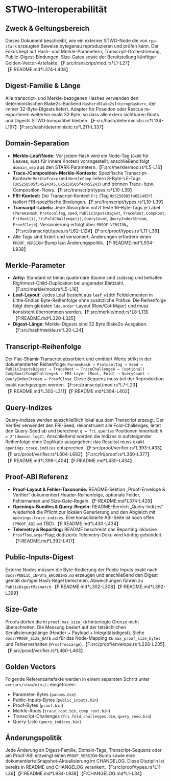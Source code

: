# STWO-Interoperabilität

## Zweck & Geltungsbereich
Dieses Dokument beschreibt, wie ein externer STWO-Node die von `rpp-stark` erzeugten Beweise bytegenau reproduzieren und prüfen kann. Der Fokus liegt auf Hash- und Merkle-Parametern, Transcript-Orchestrierung, Public-Digest-Bindungen, Size-Gates sowie der Bereitstellung künftiger Golden-Vector-Artefakte.【F:src/transcript/mod.rs†L1-L27】【F:README.md†L374-L408】

## Digest-Familie & Länge
Alle transcript- und Merkle-bezogenen Hashes verwenden den deterministischen Blake2s-Backend `Hasher<Blake2sInteropHasher>`, der immer 32-Byte-Digests liefert. Adapter für Poseidon oder Rescue re-exportieren weiterhin exakt 32 Byte, so dass alle extern sichtbaren Roots und Digests STWO-kompatibel bleiben.【F:src/hash/deterministic.rs†L134-L167】【F:src/hash/deterministic.rs†L211-L337】

## Domain-Separation
- **Merkle-Leaf/Node:** Vor jedem Hash wird ein Node-Tag (`0x00` für Leaves, `0x01` für innere Knoten) vorangestellt; anschließend folgt `domain_sep` aus den STARK-Parametern.【F:src/merkle/mod.rs†L5-L16】
- **Trace-/Composition-Merkle-Kontexte:** Spezifische Transcript-Kontexte `MerkleTrace` und `MerkleComp` liefern 8-Byte-LE-Tags (`0x5250505f54524345`, `0x5250505f4d455243`) und trennen Trace- bzw. Composition-Flows.【F:src/transcript/types.rs†L10-L39】
- **FRI-Kontext:** Der Transcript-Kontext `Fri` (Tag `0x5250505f4652495f`) isoliert FRI-spezifische Bindungen.【F:src/transcript/types.rs†L10-L39】
- **Transcript-Labels:** Jede Absorption nutzt feste 16-Byte-Tags je Label (`ParamsHash`, `ProtocolTag`, `Seed`, `PublicInputsDigest`, `TraceRoot`, `CompRoot`, `FriRoot(i)`, `FriFoldChallenge(i)`, `QueryCount`, `QueryIndexStream`, `ProofClose`); Versionierung erfolgt über `PROOF_VERSION`。【F:src/transcript/types.rs†L62-L124】【F:src/proof/types.rs†L11-L36】
- Alle Tags sind fixiert und versioniert; Änderungen erfordern einen `PROOF_VERSION`-Bump laut Änderungspolitik.【F:README.md†L934-L938】

## Merkle-Parameter
- **Arity:** Standard ist binär; quaternäre Bäume sind zulässig und behalten Rightmost-Child-Duplication bei ungerader Blattzahl.【F:src/merkle/mod.rs†L5-L16】
- **Leaf-Layout:** Jedes Leaf besteht aus `leaf_width` Feldelementen in Little-Endian Byte-Reihenfolge ohne zusätzliche Präfixe. Die Reihenfolge folgt dem globalen `lde.order`-Layout (Row/Col-Major) und muss konsistent übernommen werden.【F:src/merkle/mod.rs†L8-L13】【F:README.md†L320-L325】
- **Digest-Länge:** Merkle-Digests sind 32 Byte Blake2s-Ausgaben.【F:src/hash/merkle.rs†L20-L24】

## Transcript-Reihenfolge
Der Fiat–Shamir-Transcript absorbiert und emittiert Werte strikt in der dokumentierten Reihenfolge: `ParamsHash → ProtocolTag → Seed → PublicInputsDigest → TraceRoot → TraceChallengeA → (optional) CompRoot/CompChallengeA → FRI-Layer (Root, Fold) → QueryCount → QueryIndexStream → ProofClose`. Diese Sequenz muss bei der Reproduktion exakt nachgezogen werden.【F:src/transcript/mod.rs†L7-L23】【F:README.md†L302-L311】【F:README.md†L394-L402】

## Query-Indizes
Query-Indizes werden ausschließlich lokal aus dem Transcript erzeugt. Der Verifier verwendet den FRI-Seed, rekonstruiert alle Fold-Challenges, leitet den Query-Seed ab und berechnet `q = fri.queries` Positionen innerhalb `N = 2^(domain_log2)`. Anschließend werden die Indizes in aufsteigender Reihenfolge ohne Duplikate ausgegeben; das Resultat muss exakt `openings.trace.indices` entsprechen.【F:src/proof/verifier.rs†L393-L433】【F:src/proof/verifier.rs†L604-L682】【F:src/fri/proof.rs†L360-L377】【F:README.md†L398-L404】【F:README.md†L430-L434】

## Proof-ABI Referenz
- **Proof-Layout & Fehler-Taxonomie:** README-Sektion „Proof-Envelope & Verifier“ dokumentiert Header-Reihenfolge, optionale Felder, Fehlernamen und Size-Gate-Regeln.【F:README.md†L374-L428】
- **Openings-Bundles & Query-Regeln:** README-Bereich „Query-Indizes“ wiederholt die Pflicht zur lokalen Generierung und den Abgleich mit `openings.trace.indices`. Eine konsolidierte ABI-Seite ist noch offen (`PROOF_ABI.md` TBD).【F:README.md†L430-L434】
- **Telemetry & Reporting:** README beschreibt das Reporting inklusive `ProofTooLarge`-Flag; dedizierte Telemetry-Doku wird künftig gebündelt.【F:README.md†L392-L417】

## Public-Inputs-Digest
Externe Nodes müssen die Byte-Kodierung der Public Inputs exakt nach `docs/PUBLIC_INPUTS_ENCODING.md` erzeugen und anschließend den Digest gemäß dortiger Hash-Regel berechnen. Abweichungen führen zu `PublicDigestMismatch`.【F:README.md†L302-L308】【F:README.md†L392-L399】

## Size-Gate
Proofs dürfen die in `proof.max_size_kb` hinterlegte Grenze nicht überschreiten. Die Messung basiert auf der tatsächlichen Serialisierungslänge (Header + Payload + Integritätsdigest). Siehe `docs/PROOF_SIZE_GATE.md` für das Node-Mapping zu `max_proof_size_bytes` und Fehlerverhalten (`ProofTooLarge`).【F:src/proof/envelope.rs†L228-L235】【F:src/proof/verifier.rs†L460-L463】

## Golden Vectors
Folgende Referenzartefakte werden in einem separaten Schritt unter `vectors/stwo/mini/…` eingefroren:
- Parameter-Bytes (`params.bin`)
- Public-Inputs-Bytes (`public_inputs.bin`)
- Proof-Bytes (`proof.bin`)
- Merkle-Roots (`trace_root.bin`, `comp_root.bin`)
- Transcript-Challenges (`fri_fold_challenges.bin`, `query_seed.bin`)
- Query-Liste (`query_indices.bin`)

## Änderungspolitik
Jede Änderung an Digest-Familie, Domain-Tags, Transcript-Sequenz oder am Proof-ABI erzwingt einen `PROOF_VERSION`-Bump sowie eine dokumentierte Snapshot-Aktualisierung im CHANGELOG. Diese Disziplin ist bereits in README und CHANGELOG verankert.【F:src/proof/types.rs†L11-L36】【F:README.md†L934-L938】【F:CHANGELOG.md†L1-L34】
